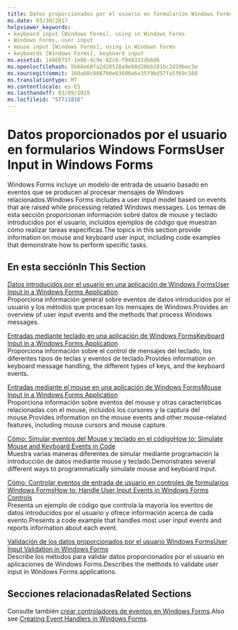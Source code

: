 ```yaml
---
title: Datos proporcionados por el usuario en formularios Windows Forms
ms.date: 03/30/2017
helpviewer_keywords:
- keyboard input [Windows Forms], using in Windows Forms
- Windows Forms, user input
- mouse input [Windows Forms], using in Windows Forms
- keyboards [Windows Forms], keyboard input
ms.assetid: 1486075f-1e06-4c9e-82c6-f948331db6d6
ms.openlocfilehash: 5b66e60fa2d28528a9e60d20bb101bc2d19bec3e
ms.sourcegitcommit: 160a88c8087b0e63606e6e35f9bd57fa5f69c168
ms.translationtype: MT
ms.contentlocale: es-ES
ms.lasthandoff: 03/09/2019
ms.locfileid: "57711816"
---
```

# <a name="user-input-in-windows-forms"></a><span data-ttu-id="d4bad-102">Datos proporcionados por el usuario en formularios Windows Forms</span><span class="sxs-lookup"><span data-stu-id="d4bad-102">User Input in Windows Forms</span></span>
<span data-ttu-id="d4bad-103">Windows Forms incluye un modelo de entrada de usuario basado en eventos que se producen al procesar mensajes de Windows relacionados.</span><span class="sxs-lookup"><span data-stu-id="d4bad-103">Windows Forms includes a user input model based on events that are raised while processing related Windows messages.</span></span> <span data-ttu-id="d4bad-104">Los temas de esta sección proporcionan información sobre datos de mouse y teclado introducidos por el usuario, incluidos ejemplos de código que muestran cómo realizar tareas específicas.</span><span class="sxs-lookup"><span data-stu-id="d4bad-104">The topics in this section provide information on mouse and keyboard user input, including code examples that demonstrate how to perform specific tasks.</span></span>  
  
## <a name="in-this-section"></a><span data-ttu-id="d4bad-105">En esta sección</span><span class="sxs-lookup"><span data-stu-id="d4bad-105">In This Section</span></span>  
 [<span data-ttu-id="d4bad-106">Datos introducidos por el usuario en una aplicación de Windows Forms</span><span class="sxs-lookup"><span data-stu-id="d4bad-106">User Input in a Windows Forms Application</span></span>](user-input-in-a-windows-forms-application.md)  
 <span data-ttu-id="d4bad-107">Proporciona información general sobre eventos de datos introducidos por el usuario y los métodos que procesan los mensajes de Windows.</span><span class="sxs-lookup"><span data-stu-id="d4bad-107">Provides an overview of user input events and the methods that process Windows messages.</span></span>  
  
 [<span data-ttu-id="d4bad-108">Entradas mediante teclado en una aplicación de Windows Forms</span><span class="sxs-lookup"><span data-stu-id="d4bad-108">Keyboard Input in a Windows Forms Application</span></span>](keyboard-input-in-a-windows-forms-application.md)  
 <span data-ttu-id="d4bad-109">Proporciona información sobre el control de mensajes del teclado, los diferentes tipos de teclas y eventos de teclado.</span><span class="sxs-lookup"><span data-stu-id="d4bad-109">Provides information on keyboard message handling, the different types of keys, and the keyboard events.</span></span>  
  
 [<span data-ttu-id="d4bad-110">Entradas mediante el mouse en una aplicación de Windows Forms</span><span class="sxs-lookup"><span data-stu-id="d4bad-110">Mouse Input in a Windows Forms Application</span></span>](mouse-input-in-a-windows-forms-application.md)  
 <span data-ttu-id="d4bad-111">Proporciona información sobre eventos del mouse y otras características relacionadas con el mouse, incluidos los cursores y la captura del mouse.</span><span class="sxs-lookup"><span data-stu-id="d4bad-111">Provides information on the mouse events and other mouse-related features, including mouse cursors and mouse capture.</span></span>  
  
 [<span data-ttu-id="d4bad-112">Cómo: Simular eventos del Mouse y teclado en el código</span><span class="sxs-lookup"><span data-stu-id="d4bad-112">How to: Simulate Mouse and Keyboard Events in Code</span></span>](how-to-simulate-mouse-and-keyboard-events-in-code.md)  
 <span data-ttu-id="d4bad-113">Muestra varias maneras diferentes de simular mediante programación la introducción de datos mediante mouse y teclado.</span><span class="sxs-lookup"><span data-stu-id="d4bad-113">Demonstrates several different ways to programmatically simulate mouse and keyboard input.</span></span>  
  
 [<span data-ttu-id="d4bad-114">Cómo: Controlar eventos de entrada de usuario en controles de formularios Windows Forms</span><span class="sxs-lookup"><span data-stu-id="d4bad-114">How to: Handle User Input Events in Windows Forms Controls</span></span>](how-to-handle-user-input-events-in-windows-forms-controls.md)  
 <span data-ttu-id="d4bad-115">Presenta un ejemplo de código que controla la mayoría los eventos de datos introducidos por el usuario y ofrece información acerca de cada evento.</span><span class="sxs-lookup"><span data-stu-id="d4bad-115">Presents a code example that handles most user input events and reports information about each event.</span></span>  
  
 [<span data-ttu-id="d4bad-116">Validación de los datos proporcionados por el usuario Windows Forms</span><span class="sxs-lookup"><span data-stu-id="d4bad-116">User Input Validation in Windows Forms</span></span>](user-input-validation-in-windows-forms.md)  
 <span data-ttu-id="d4bad-117">Describe los métodos para validar datos proporcionados por el usuario en aplicaciones de Windows Forms.</span><span class="sxs-lookup"><span data-stu-id="d4bad-117">Describes the methods to validate user input in Windows Forms applications.</span></span>  
  
## <a name="related-sections"></a><span data-ttu-id="d4bad-118">Secciones relacionadas</span><span class="sxs-lookup"><span data-stu-id="d4bad-118">Related Sections</span></span>  
 <span data-ttu-id="d4bad-119">Consulte también [crear controladores de eventos en Windows Forms](creating-event-handlers-in-windows-forms.md).</span><span class="sxs-lookup"><span data-stu-id="d4bad-119">Also see [Creating Event Handlers in Windows Forms](creating-event-handlers-in-windows-forms.md).</span></span>
